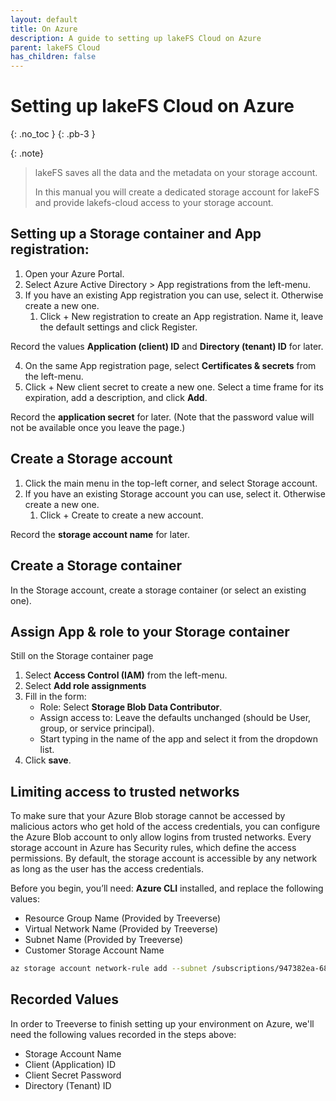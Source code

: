 ```yaml
---
layout: default
title: On Azure
description: A guide to setting up lakeFS Cloud on Azure
parent: lakeFS Cloud
has_children: false
---
```


# Setting up lakeFS Cloud on Azure
{: .no_toc }
{: .pb-3 }

{: .note}
> lakeFS saves all the data and the metadata on your storage account.
> 
> In this manual you will create a dedicated storage account for lakeFS and provide lakefs-cloud access to your storage account.

## Setting up a Storage container and App registration:
1. Open your Azure Portal.
2. Select Azure Active Directory > App registrations from the left-menu.
3. If you have an existing App registration you can use, select it. Otherwise create a new one.
    1. Click + New registration to create an App registration. Name it, leave the default settings and click Register.

Record the values **Application (client) ID** and **Directory (tenant) ID** for later.

4. On the same App registration page, select **Certificates & secrets** from the left-menu.
5. Click + New client secret to create a new one. Select a time frame for its expiration, add a description, and click **Add**.

Record the **application secret** for later. (Note that the password value will not be available once you leave the page.)

## Create a Storage account
1. Click the main menu in the top-left corner, and select Storage account.
2. If you have an existing Storage account you can use, select it. Otherwise create a new one.
    1. Click + Create to create a new account.

Record the **storage account name** for later.

## Create a Storage container
In the Storage account, create a storage container (or select an existing one).

## Assign App & role to your Storage container
Still on the Storage container page
1. Select **Access Control (IAM)** from the left-menu.
2. Select **Add role assignments**
3. Fill in the form:
    * Role: Select **Storage Blob Data Contributor**.
    * Assign access to: Leave the defaults unchanged (should be User, group, or service principal).
    * Start typing in the name of the app and select it from the dropdown list. 
4. Click **save**.

## Limiting access to trusted networks
To make sure that your Azure Blob storage cannot be accessed by malicious actors who get hold of the access credentials, you can configure the Azure Blob account to only allow logins from trusted networks.
Every storage account in Azure has Security rules, which define the access permissions.
By default, the storage account is accessible by any network as long as the user has the access credentials.

Before you begin, you’ll need: **Azure CLI** installed, and replace the following values:
* Resource Group Name (Provided by Treeverse)
* Virtual Network Name (Provided by Treeverse)
* Subnet Name (Provided by Treeverse)
* Customer Storage Account Name

```sh
az storage account network-rule add --subnet /subscriptions/947382ea-681a-4541-99ab-b718960c6289/resourceGroups/<Resource Group Name>/providers/Microsoft.Network/virtualNetworks/<Virtual Network Name>/subnets/<Subnet Name> --account-name <Customer Storage Account Name>
```

## Recorded Values
In order to Treeverse to finish setting up your environment on Azure, we'll need the following values recorded in the steps above:
* Storage Account Name
* Client (Application) ID
* Client Secret Password
* Directory (Tenant) ID

